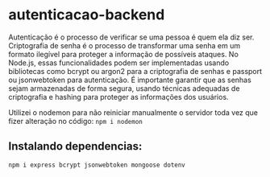 # autenticacao-backend

Autenticação é o processo de verificar se uma pessoa é quem ela diz ser. Criptografia de senha é o processo de transformar uma senha em um formato ilegível para proteger a informação de possíveis ataques. No Node.js, essas funcionalidades podem ser implementadas usando bibliotecas como bcrypt ou argon2 para a criptografia de senhas e passport ou jsonwebtoken para autenticação. É importante garantir que as senhas sejam armazenadas de forma segura, usando técnicas adequadas de criptografia e hashing para proteger as informações dos usuários. 

Utilizei o nodemon para não reiniciar manualmente o servidor toda vez que fizer alteração no código: `npm i nodemon`

## Instalando dependencias:

`npm i express bcrypt jsonwebtoken mongoose dotenv`
